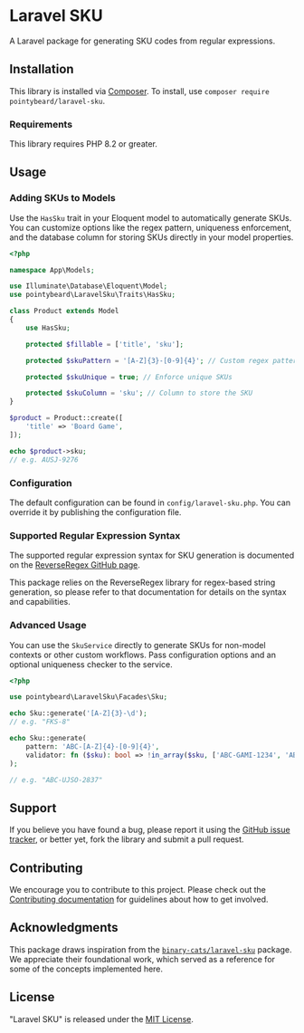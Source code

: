 # Laravel SKU

A Laravel package for generating SKU codes from regular expressions.

## Installation

This library is installed via [Composer](http://getcomposer.org/). To install, use `composer require pointybeard/laravel-sku`.

### Requirements

This library requires PHP 8.2 or greater.

## Usage

### Adding SKUs to Models

Use the `HasSku` trait in your Eloquent model to automatically generate SKUs. You can customize options like the regex pattern, uniqueness enforcement, and the database column for storing SKUs directly in your model properties.

```php
<?php

namespace App\Models;

use Illuminate\Database\Eloquent\Model;
use pointybeard\LaravelSku\Traits\HasSku;

class Product extends Model
{
    use HasSku;

    protected $fillable = ['title', 'sku'];

    protected $skuPattern = '[A-Z]{3}-[0-9]{4}'; // Custom regex pattern

    protected $skuUnique = true; // Enforce unique SKUs

    protected $skuColumn = 'sku'; // Column to store the SKU
}

$product = Product::create([
    'title' => 'Board Game',
]);

echo $product->sku;
// e.g. AUSJ-9276
```

### Configuration

The default configuration can be found in `config/laravel-sku.php`. You can override it by publishing the configuration file.

### Supported Regular Expression Syntax

The supported regular expression syntax for SKU generation is documented on the [ReverseRegex GitHub page](https://github.com/pointybeard-forks/reverse-regex). 

This package relies on the ReverseRegex library for regex-based string generation, so please refer to that documentation for details on the syntax and capabilities.

### Advanced Usage

You can use the `SkuService` directly to generate SKUs for non-model contexts or other custom workflows. Pass configuration options and an optional uniqueness checker to the service.

```php
<?php

use pointybeard\LaravelSku\Facades\Sku;

echo Sku::generate('[A-Z]{3}-\d');
// e.g. "FKS-8"

echo Sku::generate(
    pattern: 'ABC-[A-Z]{4}-[0-9]{4}',
    validator: fn ($sku): bool => !in_array($sku, ['ABC-GAMI-1234', 'ABC-LAPT-5678'])
);

// e.g. "ABC-UJSO-2837"
```

## Support

If you believe you have found a bug, please report it using the [GitHub issue tracker](https://github.com/pointybeard/laravel-sku/issues),
or better yet, fork the library and submit a pull request.

## Contributing

We encourage you to contribute to this project. Please check out the [Contributing documentation](https://github.com/pointybeard/laravel-sku/blob/master/CONTRIBUTING.md) for guidelines about how to get involved.

## Acknowledgments

This package draws inspiration from the [`binary-cats/laravel-sku`](https://github.com/binary-cats/laravel-sku) package. We appreciate their foundational work, which served as a reference for some of the concepts implemented here.

## License

"Laravel SKU" is released under the [MIT License](http://www.opensource.org/licenses/MIT).
